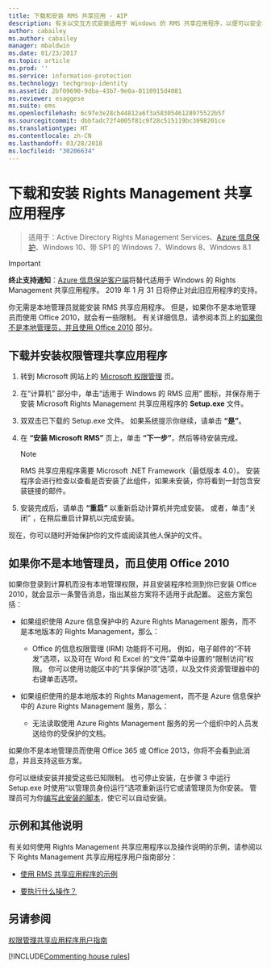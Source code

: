 ```yaml
---
title: 下载和安装 RMS 共享应用 - AIP
description: 有关以交互方式安装适用于 Windows 的 RMS 共享应用程序，以便可以安全地与他人共享文档的说明。
author: cabailey
ms.author: cabailey
manager: mbaldwin
ms.date: 01/23/2017
ms.topic: article
ms.prod: ''
ms.service: information-protection
ms.technology: techgroup-identity
ms.assetid: 2bf09690-9dba-43b7-9e0a-0110915d4081
ms.reviewer: esaggese
ms.suite: ems
ms.openlocfilehash: 6c9fe3e28cb44812a6f3a5830546128975522b5f
ms.sourcegitcommit: dbbfadc72f4005f81c9f28c515119bc3098201ce
ms.translationtype: HT
ms.contentlocale: zh-CN
ms.lasthandoff: 03/28/2018
ms.locfileid: "30206634"
---
```

# <a name="download-and-install-the-rights-management-sharing-application"></a>下载和安装 Rights Management 共享应用程序

>适用于：Active Directory Rights Management Services、[Azure 信息保护](https://azure.microsoft.com/pricing/details/information-protection)、Windows 10、带 SP1 的 Windows 7、Windows 8、Windows 8.1

> [!IMPORTANT]
> **终止支持通知**：[Azure 信息保护客户端](aip-client.md)将替代适用于 Windows 的 Rights Management 共享应用程序。 2019 年 1 月 31 日将停止对此旧应用程序的支持。

你无需是本地管理员就能安装 RMS 共享应用程序。 但是，如果你不是本地管理员而使用 Office 2010，就会有一些限制。 有关详细信息，请参阅本页上的[如果你不是本地管理员，并且使用 Office 2010](#if-you-are-not-a-local-administrator-and-use-office-2010) 部分。

## <a name="to-download-and-install-the-rights-management-sharing-application"></a>下载并安装权限管理共享应用程序

1.  转到 Microsoft 网站上的 [Microsoft 权限管理](http://go.microsoft.com/fwlink/?LinkId=303970) 页。

2.  在“计算机”  部分中，单击“适用于 Windows 的 RMS 应用”  图标，并保存用于安装 Microsoft Rights Management 共享应用程序的 **Setup.exe** 文件。

3.  双双击已下载的 Setup.exe 文件。 如果系统提示你继续，请单击 **“是”**。

4.  在 **“安装 Microsoft RMS”** 页上，单击 **“下一步”**，然后等待安装完成。

    > [!NOTE]
    > RMS 共享应用程序需要 Microsoft .NET Framework（最低版本 4.0）。 安装程序会进行检查以查看是否安装了此组件，如果未安装，你将看到一封包含安装链接的邮件。

5.  安装完成后，请单击 **“重启”** 以重新启动计算机并完成安装。 或者，单击“关闭”  ，在稍后重启计算机以完成安装。

现在，你可以随时开始保护你的文件或阅读其他人保护的文件。

## <a name="if-you-are-not-a-local-administrator-and-use-office-2010"></a>如果你不是本地管理员，而且使用 Office 2010
如果你登录到计算机而没有本地管理权限，并且安装程序检测到你已安装 Office 2010，就会显示一条警告消息，指出某些方案将不适用于此配置。 这些方案包括：

-   如果组织使用 Azure 信息保护中的 Azure Rights Management 服务，而不是本地版本的 Rights Management，那么：

    -   Office 的信息权限管理 (IRM) 功能将不可用。 例如，电子邮件的“不转发”选项，以及可在 Word 和 Excel 的“文件”菜单中设置的“限制访问”权限。 你可以使用功能区中的“共享保护项”选项，以及文件资源管理器中的右键单击选项。

-   如果组织使用的是本地版本的 Rights Management，而不是 Azure 信息保护中的 Azure Rights Management 服务，那么：

    -   无法读取使用 Azure Rights Management 服务的另一个组织中的人员发送给你的受保护的文档。

如果你不是本地管理员而使用 Office 365 或 Office 2013，你将不会看到此消息，并且支持这些方案。

你可以继续安装并接受这些已知限制。 也可停止安装，在步骤 3 中运行 Setup.exe 时使用“以管理员身份运行”选项重新运行它或请管理员为你安装。 管理员可为你[编写此安装的脚本](sharing-app-admin-guide.md#automatic-deployment-for-the-microsoft-rights-management-sharing-application)，使它可以自动安装。

## <a name="examples-and-other-instructions"></a>示例和其他说明
有关如何使用 Rights Management 共享应用程序以及操作说明的示例，请参阅以下 Rights Management 共享应用程序用户指南部分：

-   [使用 RMS 共享应用程序的示例](sharing-app-user-guide.md#examples-for-using-the-rms-sharing-application)

-   [要执行什么操作？](sharing-app-user-guide.md#what-do-you-want-to-do)

## <a name="see-also"></a>另请参阅
[权限管理共享应用程序用户指南](sharing-app-user-guide.md)

[!INCLUDE[Commenting house rules](../includes/houserules.md)]
